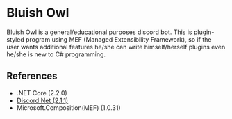 # Bluish Owl
 Bluish Owl is a general/educational purposes discord bot.
 This is plugin-styled program using MEF (Managed Extensibility Framework), so if the user wants additional features he/she can write himself/herself plugins even he/she is new to C# programming.

## References
 - .NET Core (2.2.0)
 - [Discord.Net (2.1.1)](https://github.com/discord-net/Discord.Net)
 - Microsoft.Composition(MEF) (1.0.31) 
 
